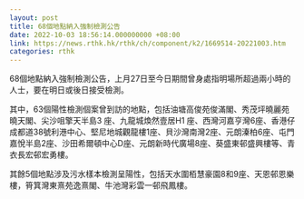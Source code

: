 ```yaml
---
layout: post
title: 68個地點納入強制檢測公告
date: 2022-10-03 18:56:14.000000000 +08:00
link: https://news.rthk.hk/rthk/ch/component/k2/1669514-20221003.htm
categories: rthk
---
```


68個地點納入強制檢測公告，上月27日至今日期間曾身處指明場所超過兩小時的人士，要在明日或後日接受檢測。

其中，63個陽性檢測個案曾到訪的地點，包括油塘高俊苑俊滿閣、秀茂坪曉麗苑曉天閣、尖沙咀擎天半島3 座、九龍城煥然壹居H1 座、西灣河嘉亨灣6座、香港仔成都道38號利港中心、堅尼地城觀龍樓1座、貝沙灣南灣2座、元朗溱柏6座、屯門嘉悅半島2座、沙田希爾頓中心D座、元朗新時代廣場8座、葵盛東邨盛興樓等、青衣長宏邨宏勇樓。

其餘5個地點涉及污水樣本檢測呈陽性，包括天水圍栢慧豪園8和9座、天恩邨恩樂樓，筲箕灣東熹苑逸熹閣、牛池灣彩雲一邨飛鳳樓。
